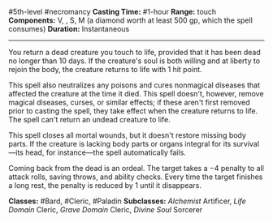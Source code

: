 #5th-level #necromancy
**Casting Time:** #1-hour
**Range:** touch
**Components:** V, , S, M (a diamond worth at least 500 gp, which the spell consumes)
**Duration:** Instantaneous

---

You return a dead creature you touch to life, provided that it has been dead no longer than 10 days. If the creature's soul is both willing and at liberty to rejoin the body, the creature returns to life with 1 hit point.

This spell also neutralizes any poisons and cures nonmagical diseases that affected the creature at the time it died. This spell doesn't, however, remove magical diseases, curses, or similar effects; if these aren't first removed prior to casting the spell, they take effect when the creature returns to life. The spell can't return an undead creature to life.

This spell closes all mortal wounds, but it doesn't restore missing body parts. If the creature is lacking body parts or organs integral for its survival—its head, for instance—the spell automatically fails.

Coming back from the dead is an ordeal. The target takes a −4 penalty to all attack rolls, saving throws, and ability checks. Every time the target finishes a long rest, the penalty is reduced by 1 until it disappears.


**Classes:** #Bard, #Cleric, #Paladin
**Subclasses:** *Alchemist* Artificer, *Life Domain* Cleric, *Grave Domain* Cleric, *Divine Soul* Sorcerer
